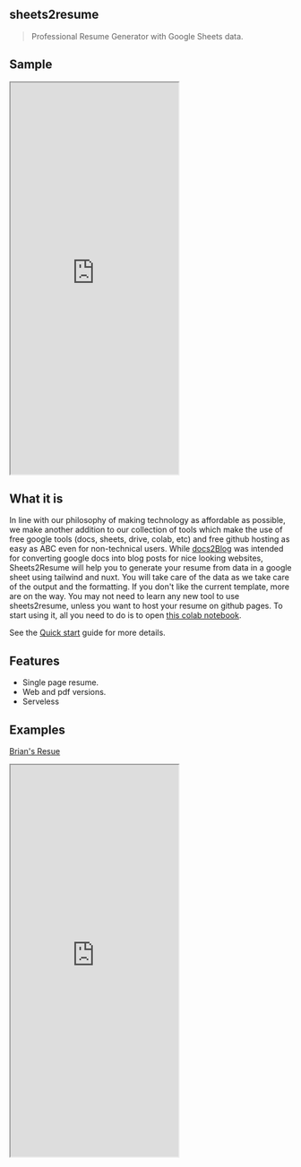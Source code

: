 ## sheets2resume

> Professional Resume Generator with Google Sheets data.

## Sample
<div>
  <iframe id="inlineFrameExample"
      title="Inline Frame Example"
      width="300"
      height="700"
      src="https://surgbc.github.io/vue-resume">
  </iframe>
</div>

## What it is

In line with our philosophy of making technology as affordable as possible, we make another addition to our collection of tools which make the use of free google tools (docs, sheets, drive, colab, etc) and free github hosting as easy as ABC even for non-technical users. While [docs2Blog](https://csymapp.github.io/docs2Blog) was intended for converting google docs into blog posts for nice looking websites, Sheets2Resume will help you to generate your resume from data in a google sheet using tailwind and nuxt. You will take care of the data as we take care of the output and the formatting. If you don't like the current template, more are on the way. You may not need to learn any new tool to use sheets2resume, unless you want to host your resume on github pages. To start using it, all you need to do is to open [this colab notebook](https://colab.research.google.com/github/adventHymnals/resources/blob/master/Sheets2Resume.ipynb).

See the [Quick start](quickstart.md) guide for more details.

## Features

- Single page resume.
- Web and pdf versions.
- Serveless

## Examples

[Brian's Resue](https://surgbc.github.io/vue-resume)

<div>
  <iframe id="inlineFrameExample"
      title="Inline Frame Example"
      width="300"
      height="700"
      src="https://surgbc.github.io/vue-resume">
  </iframe>
</div>
